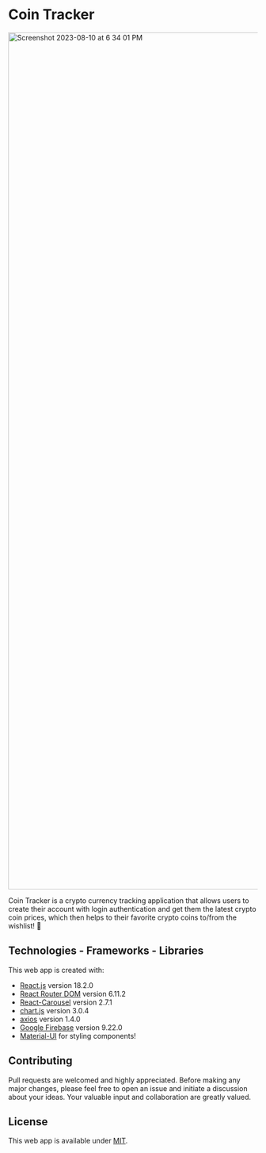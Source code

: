# Coin Tracker 


<img width="1728" alt="Screenshot 2023-08-10 at 6 34 01 PM" src="https://github.com/jayden-n/coin-tracker/assets/94060508/e92cc99b-1032-4c78-b964-5d53cb8049ae">

Coin Tracker is a crypto currency tracking application that allows users to create their account with login authentication and get them the latest crypto coin prices, which then helps to their favorite crypto coins to/from the wishlist! 💸

## Technologies - Frameworks - Libraries

This web app is created with:

- [React.js](https://reactjs.org) version 18.2.0
- [React Router DOM](https://reactrouter.com/en/main) version 6.11.2
- [React-Carousel](https://www.npmjs.com/package/react-alice-carousel) version 2.7.1
- [chart.js](https://react-chartjs-2.js.org/) version 3.0.4
- [axios](https://axios-http.com/docs/intro) version 1.4.0
- [Google Firebase](https://firebase.google.com/) version 9.22.0
- [Material-UI](https://mui.com/) for styling components!

## Contributing

Pull requests are welcomed and highly appreciated. Before making any major changes, please feel free to open an issue and initiate a discussion about your ideas. Your valuable input and collaboration are greatly valued.

## License

This web app is available under [MIT](https://choosealicense.com/licenses/mit/).

